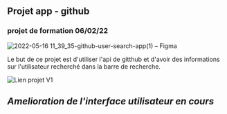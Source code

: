 ## Projet app - github
### projet de formation 06/02/22

![2022-05-16 11_39_35-github-user-search-app(1) – Figma](https://user-images.githubusercontent.com/95926729/168564548-d9bf4e93-f545-42b0-b072-9266013fba1e.png)

Le but de ce projet est d'utiliser l'api de gitthub et d'avoir des informations sur l'utilisateur recherché dans la barre de recherche.

![Lien projet V1](https://derejeg.promo-106.codeur.online/app-github/)

## ***Amelioration de l'interface utilisateur en cours*** 
